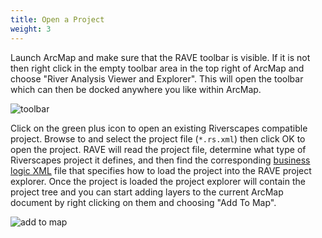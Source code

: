 ```yaml
---
title: Open a Project
weight: 3
---
```


Launch ArcMap and make sure that the RAVE toolbar is visible. If it is not then right click in the empty toolbar area in the top right of ArcMap and choose "River Analysis Viewer and Explorer". This will open the toolbar which can then be docked anywhere you like within ArcMap.

![toolbar]({{site.baseurl}}/assets/images/toolbar.png)

Click on the green plus icon to open an existing Riverscapes compatible project. Browse to and select the project file (`*.rs.xml`) then click OK to open the project. RAVE will read the project file, determine what type of Riverscapes project it defines, and then find the corresponding [business logic XML](business-logic.xml) file that specifies how to load the project into the RAVE project explorer. Once the project is loaded the project explorer will contain the project tree and you can start adding layers to the current ArcMap document by right clicking on them and choosing "Add To Map".

![add to map]({{site.baseurl}}/assets/images/add_to_map.png)
